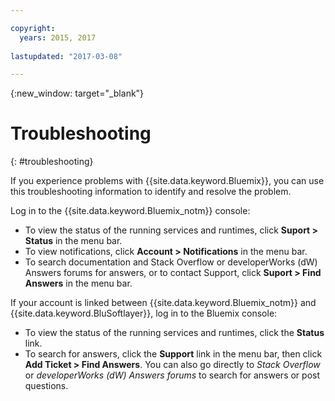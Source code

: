 ```yaml
---

copyright:
  years: 2015, 2017
  
lastupdated: "2017-03-08"

---
```



{:new_window: target="_blank"}



# Troubleshooting
{: #troubleshooting}

If you experience problems with {{site.data.keyword.Bluemix}}, you can use this troubleshooting information to identify and resolve the problem.

Log in to the {{site.data.keyword.Bluemix_notm}} console:
* To view the status of the running services and runtimes, click **Suport > Status** in the menu bar.
* To view notifications, click **Account > Notifications** in the menu bar. 
* To search documentation and Stack Overflow or developerWorks (dW) Answers forums for answers, or to contact Support, click **Suport > Find Answers** in the menu bar.

If your account is linked between {{site.data.keyword.Bluemix_notm}} and {{site.data.keyword.BluSoftlayer}}, log in to the Bluemix console:
* To view the status of the running services and runtimes, click the **Status** link.
* To search for answers, click the **Support** link in the menu bar, then click **Add Ticket > Find Answers**.
  You can also go directly to *Stack Overflow* or *developerWorks (dW) Answers forums* to search for answers or post questions.
